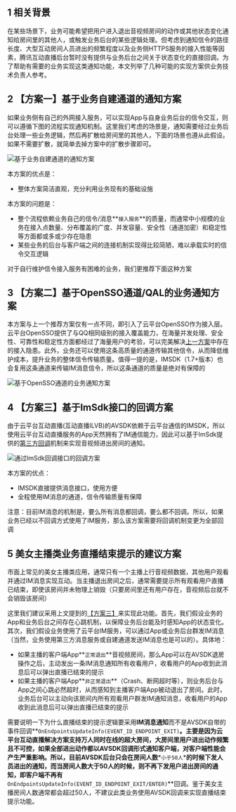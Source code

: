 ## 1 相关背景

在某些场景下，业务可能希望把用户进入退出音视频房间的动作或其他状态变化通知给房间里的其他人，或触发业务后台的某些逻辑处理。但考虑到通知信令的路径长度、大型互动房间人员进出的频繁程度以及业务侧HTTPS服务的接入性能等因素，腾讯互动直播后台暂时没有提供与业务后台之间关于状态变化的直接回调。为了帮助有需要的业务实现这类通知功能，本文列举了几种可能的实现方案供业务技术负责人参考。

## 2 【方案一】基于业务自建通道的通知方案

如果业务侧有自己的外网接入服务，可以实现App与自身业务后台的信令交互，则可以遵循下图的流程实现通知机制。这里我们考虑的场景是，通知需要经过业务后台处理一些业务逻辑，然后再扩散给房间里的其他人，下面的场景也遵从此假设。如果不需要扩散，就简单去掉方案中的扩散步骤即可。

![基于业务自建通道的通知方案](https://mccdn.qcloud.com/img56cdd27e26d02.png)

本方案的优点是：  

+ 整体方案简洁直观，充分利用业务现有的基础设施

本方案的问题是：

+ 整个流程依赖业务自己的信令/消息**`接入服务`**的质量，而通常中小规模的业务在接入点数量、分布覆盖的广度、并发容量、安全性（通道加密）和稳定性等方面都或多或少存在隐患
+ 某些业务的后台与客户端之间的连接机制实现得比较简陋，难以承载实时的信令交互逻辑

对于自行维护信令接入服务有困难的业务，我们更推荐下面这种方案

## 3 【方案二】基于OpenSSO通道/QAL的业务通知方案

本方案与上一个推荐方案仅有一点不同，即引入了云平台OpenSSO作为接入层。云平台OpenSSO提供了与QQ相同级别的接入覆盖能力，在海量并发处理、安全性、可靠性和稳定性方面都经过了海量用户的考验，可以完美解决[上一方案](#2-基于业务自建通道的通知方案)中存在的接入隐患。此外，业务还可以使用这条高质量的通道传输其他信令，从而降低维护成本，提升业务的整体信令传输质量。值得一提的是，IMSDK（1.7+版本）也会复用这条通道来传输IM消息信令，所以这条通道的质量是绝对有保障的

![基于OpenSSO通道的业务通知方案](https://mccdn.qcloud.com/img56cdd2d9be4d0.png)

## 4 【方案三】基于ImSdk接口的回调方案

由于云平台互动直播(互动直播ILVB)的AVSDK依赖于云平台通信的IMSDK，所以使用云平台互动直播服务的App天然拥有了IM通信能力，因此可以基于ImSdk提供的[第三方回调](http://avc.qcloud.com/wiki2.0/im/第三方回调/第三方回调简介/第三方回调简介.html)机制来实现音视频进出房间的通知。

![通过ImSdk回调接口的回调方案](https://mccdn.qcloud.com/img56cdd457088cf.png)

本方案的优点：

+ IMSDK直接提供消息接口，使用方便
+ 全程使用IM消息的通道，信令传输质量有保障

注意：目前IM消息的机制是，要么所有消息都回调，要么都不回调。所以，如果业务已经以不回调方式使用了IM服务，那么该方案需要将回调机制变更为全部回调

## 5 美女主播类业务直播结束提示的建议方案

市面上常见的美女主播类应用，通常只有一个主播上行音视频数据，其他用户观看并通过IM消息实现互动。当主播退出房间之后，通常需要提示所有观看用户直播已结束，即使该房间并未物理上销毁（只要房间里还有用户存在，音视频后台就不会销毁该房间）

这里我们建议采用上文提到的[【方案三】](#4-【方案三】基于ImSdk接口的回调方案)来实现此功能。首先，我们假设业务的App和业务后台之间存在心跳机制，以保障业务后台能及时感知App的状态变化。其次，我们假设业务使用了云平台IM服务，可以通过App或业务后台群发IM消息（当然，业务使用第三方消息服务或自建通道发送IM消息也是可以的）。具体地：
- 如果主播的客户端App**`正常退出`**音视频房间，那么App可以在AVSDK退房操作之后，主动发出一条IM消息通知所有收看用户，收看用户的App收到此消息后可以弹出直播已结束的提示
- 如果主播的客户端App**`非正常退出`**（Crash、断网超时等），则业务后台与App之间心跳必然超时，从而感知到主播客户端App被动退出了房间。此时，业务后台可以主动向该房间内所有观看用户群发IM通知消息，收看用户的App收到此消息后可以弹出直播已结束的提示

需要说明一下为什么直播结束的提示逻辑要采用**IM消息通知**而不是AVSDK自带的事件回调**`OnEndpointsUpdateInfo(EVENT_ID_ENDPOINT_EXIT)`**。主要是因为云平台互动直播解决方案支持万人同时在线的超大房间，大房间里用户进出动作频繁且不可控，如果全部进出动作都以AVSDK回调形式通知客户端，对客户端性能会产生严重影响。所以，目前AVSDK后台只会在房间人数***`小于50人`***的时候下发人员进出的通知，而当房间人数大于50人的时候，则不再下发用户进出房间的通知，即客户端不再有**`OnEndpointsUpdateInfo(EVENT_ID_ENDPOINT_EXIT/ENTER)`**回调。鉴于美女主播房间人数通常都会超过50人，不建议此类业务使用AVSDK回调来实现直播结束提示功能。